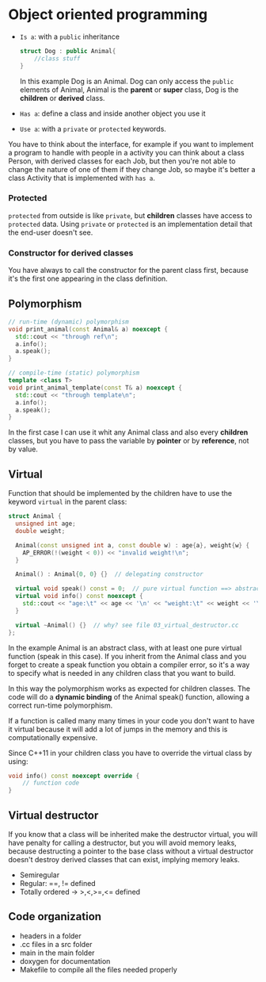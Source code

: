 # Object oriented programming

- `Is a`: with a `public` inheritance

  ```c++
  struct Dog : public Animal{
      //class stuff
  }
  ```

  In this example Dog is an Animal. Dog can only access the `public` elements of Animal, Animal is the **parent** or **super** class, Dog is the **children** or **derived** class.

- `Has a`: define a class and inside another object you use it

- `Use a`: with a `private` or `protected` keywords.

You have to think about the interface, for example if you want to implement a program to handle with people in a activity you can think about a class Person, with derived classes for each Job, but then you're not able to change the nature of one of them if they change Job, so maybe it's better a class Activity that is implemented with `has a`.

### Protected

`protected` from outside is like `private`, but **children** classes have access to `protected` data. Using `private` or `protected` is an implementation detail that the end-user doesn't see.

### Constructor for derived classes

You have always to call the constructor for the parent class first, because it's the first one appearing in the class definition.

## Polymorphism

```c++
// run-time (dynamic) polymorphism
void print_animal(const Animal& a) noexcept {
  std::cout << "through ref\n";
  a.info();
  a.speak();
}

// compile-time (static) polymorphism
template <class T>
void print_animal_template(const T& a) noexcept {
  std::cout << "through template\n";
  a.info();
  a.speak();
}
```

In the first case I can use it whit any Animal class and also every **children** classes, but you have to pass the variable by **pointer** or by **reference**, not by value.

## Virtual

Function that should be implemented by the children have to use the keyword `virtual` in the parent class:

```c++
struct Animal {
  unsigned int age;
  double weight;

  Animal(const unsigned int a, const double w) : age{a}, weight{w} {
    AP_ERROR(!(weight < 0)) << "invalid weight!\n";
  }

  Animal() : Animal{0, 0} {}  // delegating constructor

  virtual void speak() const = 0;  // pure virtual function ==> abstract class
  virtual void info() const noexcept {
    std::cout << "age:\t" << age << '\n' << "weight:\t" << weight << '\n';
  }

  virtual ~Animal() {}  // why? see file 03_virtual_destructor.cc
};
```

In the example Animal is an abstract class, with at least one pure virtual function (speak in this case). If you inherit from the Animal class and you forget to create a speak function you obtain a compiler error, so it's a way to specify what is needed in any children class that you want to build.

In this way the polymorphism works as expected for children classes. The code will do a **dynamic binding** of the Animal speak() function, allowing a correct run-time polymorphism. 

If a function is called many many times in your code you don't want to have it virtual because it will add a lot of jumps in the memory and this is computationally expensive.

Since C++11 in your children class you have to override the virtual class by using:

```c++
void info() const noexcept override {
	// function code
}
```

## Virtual destructor

If you know that a class will be inherited make the destructor virtual, you will have penalty for calling a destructor, but you will avoid memory leaks, because destructing a pointer to the base class without a virtual destructor doesn't destroy derived classes that can exist, implying memory leaks.

- Semiregular
- Regular: ==, != defined
- Totally ordered -> >,<,>=,<= defined

## Code organization

- headers in a folder
- .cc files in a src folder
- main in the main folder
- doxygen for documentation
- Makefile to compile all the files needed properly